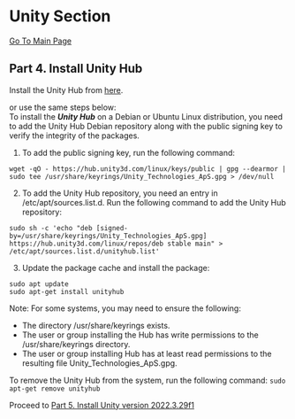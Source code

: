 # Unity Section
[Go To Main Page
](https://github.com/matsive/Unity_Robotics_ROS2_Messaging?tab=readme-ov-file)
## Part 4. Install Unity Hub<br />
Install the Unity Hub from [here](https://docs.unity3d.com/hub/manual/InstallHub.html#install-hub-linux). <br />

or use the same steps below:<br />
To install the _**Unity Hub**_ on a Debian or Ubuntu Linux distribution, you need to add the Unity Hub Debian repository along with the public signing key to verify the integrity of the packages.
1. To add the public signing key, run the following command:
```
wget -qO - https://hub.unity3d.com/linux/keys/public | gpg --dearmor | sudo tee /usr/share/keyrings/Unity_Technologies_ApS.gpg > /dev/null
```
2. To add the Unity Hub repository, you need an entry in /etc/apt/sources.list.d. Run the following command to add the Unity Hub repository:
```
sudo sh -c 'echo "deb [signed-by=/usr/share/keyrings/Unity_Technologies_ApS.gpg] https://hub.unity3d.com/linux/repos/deb stable main" > /etc/apt/sources.list.d/unityhub.list'
```
3. Update the package cache and install the package:
```
sudo apt update
sudo apt-get install unityhub
```
Note: For some systems, you may need to ensure the following: <br />
 - The directory /usr/share/keyrings exists. <br />
 - The user or group installing the Hub has write permissions to the /usr/share/keyrings directory. <br />
 - The user or group installing Hub has at least read permissions to the resulting file Unity_Technologies_ApS.gpg. <br />
 
To remove the Unity Hub from the system, run the following command:
``
sudo apt-get remove unityhub
``<br />

Proceed to [Part 5. Install Unity version 2022.3.29f1](https://github.com/matsive/Unity_Robotics_ROS2/blob/main/Documentation/Unity%20Section/Part%205.%20Install%20Unity%20System.md)
